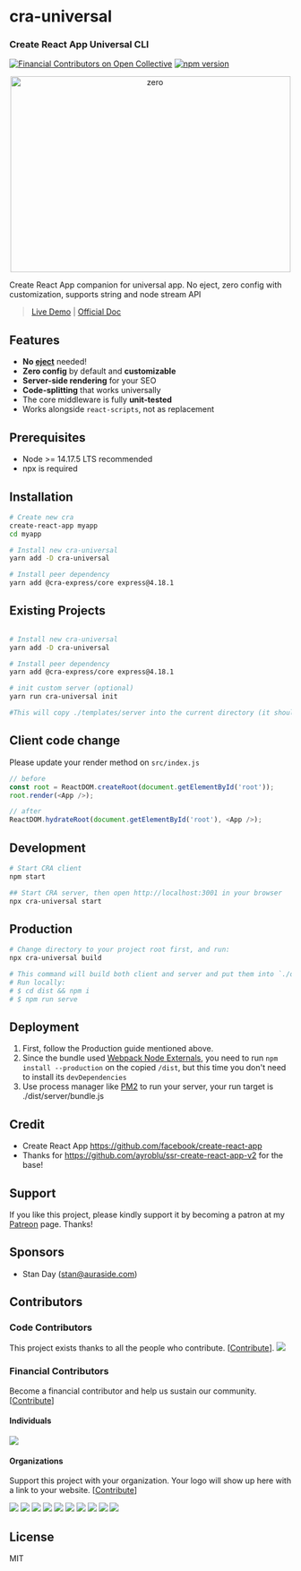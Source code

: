# cra-universal

### Create React App Universal CLI

[![Financial Contributors on Open Collective](https://opencollective.com/cra-universal/all/badge.svg?label=financial+contributors)](https://opencollective.com/cra-universal) [![npm version](https://badge.fury.io/js/cra-universal.svg)](https://badge.fury.io/js/cra-universal)

<p align="center">
<img width="500" height="350" alt="zero" src="https://user-images.githubusercontent.com/7658554/42420108-261a1c5a-82eb-11e8-8ac0-ce2e0245e0ff.png">
</p>

Create React App companion for universal app. No eject, zero config with customization, supports string and node stream API

> [Live Demo](https://cra-universal.now.sh/) | [Official Doc](https://antonybudianto.github.io/cra-universal)

## Features

- **No [eject](https://github.com/facebookincubator/create-react-app/blob/master/packages/react-scripts/template/README.md#npm-run-eject)** needed!
- **Zero config** by default and **customizable**
- **Server-side rendering** for your SEO
- **Code-splitting** that works universally
- The core middleware is fully **unit-tested**
- Works alongside `react-scripts`, not as replacement

## Prerequisites

- Node >= 14.17.5 LTS recommended
- npx is required

## Installation

```sh
# Create new cra
create-react-app myapp
cd myapp

# Install new cra-universal
yarn add -D cra-universal

# Install peer dependency
yarn add @cra-express/core express@4.18.1
```

## Existing Projects

```sh

# Install new cra-universal
yarn add -D cra-universal

# Install peer dependency
yarn add @cra-express/core express@4.18.1

# init custom server (optional)
yarn run cra-universal init

#This will copy ./templates/server into the current directory (it should be run on CRA client root)

```

## Client code change

Please update your render method on `src/index.js`

```js
// before
const root = ReactDOM.createRoot(document.getElementById('root'));
root.render(<App />);

// after
ReactDOM.hydrateRoot(document.getElementById('root'), <App />);
```

## Development

```sh
# Start CRA client
npm start

## Start CRA server, then open http://localhost:3001 in your browser
npx cra-universal start
```

## Production

```sh
# Change directory to your project root first, and run:
npx cra-universal build

# This command will build both client and server and put them into `./dist`
# Run locally:
# $ cd dist && npm i
# $ npm run serve
```

## Deployment

1.  First, follow the Production guide mentioned above.
2.  Since the bundle used [Webpack Node Externals](https://www.npmjs.com/package/webpack-node-externals), you need to run `npm install --production` on the copied `/dist`, but this time you don't need to install its `devDependencies`
3.  Use process manager like [PM2](https://github.com/Unitech/pm2) to run your server, your run target is ./dist/server/bundle.js

## Credit

- Create React App https://github.com/facebook/create-react-app
- Thanks for https://github.com/ayroblu/ssr-create-react-app-v2 for the base!

## Support

If you like this project, please kindly support it by becoming a patron at my [Patreon](https://www.patreon.com/antonybudianto) page. Thanks!

## Sponsors

- Stan Day (stan@auraside.com)

## Contributors

### Code Contributors

This project exists thanks to all the people who contribute. [[Contribute](CONTRIBUTING.md)].
<a href="https://github.com/antonybudianto/cra-universal/graphs/contributors"><img src="https://opencollective.com/cra-universal/contributors.svg?width=890&button=false" /></a>

### Financial Contributors

Become a financial contributor and help us sustain our community. [[Contribute](https://opencollective.com/cra-universal/contribute)]

#### Individuals

<a href="https://opencollective.com/cra-universal"><img src="https://opencollective.com/cra-universal/individuals.svg?width=890"></a>

#### Organizations

Support this project with your organization. Your logo will show up here with a link to your website. [[Contribute](https://opencollective.com/cra-universal/contribute)]

<a href="https://opencollective.com/cra-universal/organization/0/website"><img src="https://opencollective.com/cra-universal/organization/0/avatar.svg"></a>
<a href="https://opencollective.com/cra-universal/organization/1/website"><img src="https://opencollective.com/cra-universal/organization/1/avatar.svg"></a>
<a href="https://opencollective.com/cra-universal/organization/2/website"><img src="https://opencollective.com/cra-universal/organization/2/avatar.svg"></a>
<a href="https://opencollective.com/cra-universal/organization/3/website"><img src="https://opencollective.com/cra-universal/organization/3/avatar.svg"></a>
<a href="https://opencollective.com/cra-universal/organization/4/website"><img src="https://opencollective.com/cra-universal/organization/4/avatar.svg"></a>
<a href="https://opencollective.com/cra-universal/organization/5/website"><img src="https://opencollective.com/cra-universal/organization/5/avatar.svg"></a>
<a href="https://opencollective.com/cra-universal/organization/6/website"><img src="https://opencollective.com/cra-universal/organization/6/avatar.svg"></a>
<a href="https://opencollective.com/cra-universal/organization/7/website"><img src="https://opencollective.com/cra-universal/organization/7/avatar.svg"></a>
<a href="https://opencollective.com/cra-universal/organization/8/website"><img src="https://opencollective.com/cra-universal/organization/8/avatar.svg"></a>
<a href="https://opencollective.com/cra-universal/organization/9/website"><img src="https://opencollective.com/cra-universal/organization/9/avatar.svg"></a>

## License

MIT
